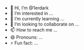 - 👋 Hi, I’m @1erdark
- 👀 I’m interested in ...
- 🌱 I’m currently learning ...
- 💞️ I’m looking to collaborate on ...
- 📫 How to reach me ...
- 😄 Pronouns: ...
- ⚡ Fun fact: ...

<!---
1erdark/1erdark is a ✨ special ✨ repository because its `README.md` (this file) appears on your GitHub profile.
You can click the Preview link to take a look at your changes.
--->
